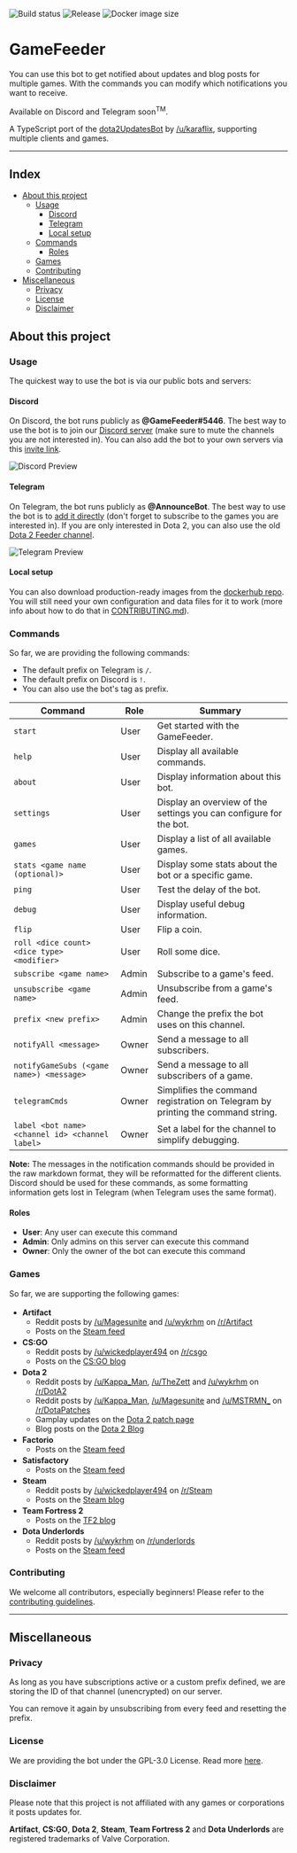 ![Build status](https://github.com/GameFeeder/GameFeeder/workflows/ci-flow/badge.svg)
![Release](https://img.shields.io/github/v/release/GameFeeder/GameFeeder)
![Docker image size](https://img.shields.io/docker/image-size/gamefeeder/gamefeeder/latest)

# GameFeeder <!-- omit in toc -->

You can use this bot to get notified about updates and blog posts for multiple games. With the commands you can modify which notifications you want to receive.

Available on Discord and Telegram soon<sup>TM</sup>.

A TypeScript port of the [dota2UpdatesBot](https://github.com/zachkont/dotaUpdatesBot) by [/u/karaflix](https://www.reddit.com/message/compose/?to=karaflix), supporting multiple clients and games.

---

## Index <!-- omit in toc -->

- [About this project](#about-this-project)
  - [Usage](#usage)
    - [Discord](#discord)
    - [Telegram](#telegram)
    - [Local setup](#local-setup)
  - [Commands](#commands)
    - [Roles](#roles)
  - [Games](#games)
  - [Contributing](#contributing)
- [Miscellaneous](#miscellaneous)
  - [Privacy](#privacy)
  - [License](#license)
  - [Disclaimer](#disclaimer)

## About this project

### Usage

The quickest way to use the bot is via our public bots and servers:

#### Discord

On Discord, the bot runs publicly as **@GameFeeder#5446**. The best way to use the bot is to join our [Discord server](https://discord.gg/hFNRHE5) (make sure to mute the channels you are not interested in). You can also add the bot to your own servers via this [invite link](https://discordapp.com/oauth2/authorize?&client_id=626677125105188884&scope=bot&permissions=18432).

![Discord Preview](https://imgur.com/62T4GBa.png)

#### Telegram

On Telegram, the bot runs publicly as **@AnnounceBot**. The best way to use the bot is to [add it directly](https://telegram.me/AnnounceBot) (don't forget to subscribe to the games you are interested in). If you are only interested in Dota 2, you can also use the old [Dota 2 Feeder channel](https://t.me/dota2feeder).

![Telegram Preview](https://imgur.com/7uRNQ8k.png)

#### Local setup

You can also download production-ready images from the [dockerhub repo](https://hub.docker.com/r/gamefeeder/gamefeeder/tags). You will still need your own configuration and data files for it to work (more info about how to do that in [CONTRIBUTING.md](CONTRIBUTING.md)).

### Commands

So far, we are providing the following commands:

- The default prefix on Telegram is `/`.
- The default prefix on Discord is `!`.
- You can also use the bot's tag as prefix.

| Command                                         | Role  | Summary                                                                         |
| ----------------------------------------------- | ----- | ------------------------------------------------------------------------------- |
| `start`                                         | User  | Get started with the GameFeeder.                                                |
| `help`                                          | User  | Display all available commands.                                                 |
| `about`                                         | User  | Display information about this bot.                                             |
| `settings`                                      | User  | Display an overview of the settings you can configure for the bot.              |
| `games`                                         | User  | Display a list of all available games.                                          |
| `stats <game name (optional)>`                  | User  | Display some stats about the bot or a specific game.                            |
| `ping`                                          | User  | Test the delay of the bot.                                                      |
| `debug`                                         | User  | Display useful debug information.                                               |
| `flip`                                          | User  | Flip a coin.                                                                    |
| `roll <dice count> <dice type> <modifier>`      | User  | Roll some dice.                                                                 |
| `subscribe <game name>`                         | Admin | Subscribe to a game's feed.                                                     |
| `unsubscribe <game name>`                       | Admin | Unsubscribe from a game's feed.                                                 |
| `prefix <new prefix>`                           | Admin | Change the prefix the bot uses on this channel.                                 |
| `notifyAll <message>`                           | Owner | Send a message to all subscribers.                                              |
| `notifyGameSubs (<game name>) <message>`        | Owner | Send a message to all subscribers of a game.                                    |
| `telegramCmds`                                  | Owner | Simplifies the command registration on Telegram by printing the command string. |
| `label <bot name> <channel id> <channel label>` | Owner | Set a label for the channel to simplify debugging.                              |

**Note:** The messages in the notification commands should be provided in the raw markdown format, they will be reformatted for the different clients. Discord should be used for these commands, as some formatting information gets lost in Telegram (when Telegram uses the same format).

#### Roles

- **User**: Any user can execute this command
- **Admin**: Only admins on this server can execute this command
- **Owner**: Only the owner of the bot can execute this command

### Games

So far, we are supporting the following games:

- <strong align="left">Artifact</strong> <img src="https://i.imgur.com/DblOFap.png" height="17px"/>
  - Reddit posts by [/u/Magesunite](https://www.reddit.com/user/Magesunite/posts/) and [/u/wykrhm](https://www.reddit.com/user/wykrhm/posts/) on [/r/Artifact](https://www.reddit.com/r/Artifact/)
  - Posts on the [Steam feed](https://steamcommunity.com/games/1269260/announcements)
- <strong align="left">CS:GO</strong> <img src="https://i.imgur.com/2ONuRD3.png" height="17px"/>
  - Reddit posts by [/u/wickedplayer494](https://www.reddit.com/user/wickedplayer494/posts/) on [/r/csgo](https://www.reddit.com/r/csgo/)
  - Posts on the [CS:GO blog](https://blog.counter-strike.net/)
- <strong align="left">Dota 2</strong> <img src="https://i.imgur.com/aRVbvDh.png" height="17px"/>
  - Reddit posts by [/u/Kappa_Man](https://www.reddit.com/user/Kappa_Man/posts/), [/u/TheZett](https://www.reddit.com/user/TheZett/posts/) and [/u/wykrhm](https://www.reddit.com/user/wykrhm/posts/) on [/r/DotA2](https://www.reddit.com/r/DotA2/)
  - Reddit posts by [/u/Kappa_Man](https://www.reddit.com/user/Kappa_Man/posts/), [/u/Magesunite](https://www.reddit.com/user/Magesunite/posts/) and [/u/MSTRMN\_](https://www.reddit.com/user/MSTRMN_/posts/) on [/r/DotaPatches](https://www.reddit.com/r/DotaPatches/)
  - Gamplay updates on the [Dota 2 patch page](https://www.dota2.com/patches)
  - Blog posts on the [Dota 2 Blog](http://blog.dota2.com/?l=english)
- <strong align="left">Factorio</strong> <img src="https://i.imgur.com/7D0A9eT.png" height="17px"/>
  - Posts on the [Steam feed](https://steamcommunity.com/games/427520/announcements)
- <strong align="left">Satisfactory</strong> <img src="https://i.imgur.com/RgtzvdT.png" height="17px"/>
  - Posts on the [Steam feed](https://steamcommunity.com/games/526870/announcements)
- <strong align="left">Steam</strong> <img src="https://i.imgur.com/QbzZxrC.png" height="17px"/>
  - Reddit posts by [/u/wickedplayer494](https://www.reddit.com/user/wickedplayer494/posts/) on [/r/Steam](https://www.reddit.com/r/Steam/)
  - Posts on the [Steam blog](https://steamcommunity.com/app/593110/announcements/)
- <strong align="left">Team Fortress 2</strong> <img src="https://i.imgur.com/zaQObOc.png" height="17px"/>
  - Posts on the [TF2 blog](http://www.teamfortress.com/?tab=blog)
- <strong align="left">Dota Underlords</strong> <img src="https://i.imgur.com/gaYsZ7Z.png" height="17px"/>
  - Reddit posts by [/u/wykrhm](https://www.reddit.com/user/wykrhm/posts/) on [/r/underlords](https://www.reddit.com/r/underlords/)
  - Posts on the [Steam feed](https://steamcommunity.com/app/1046930/allnews/)

### Contributing

We welcome all contributors, especially beginners! Please refer to the [contributing guidelines](CONTRIBUTE.md).

---

## Miscellaneous

### Privacy

As long as you have subscriptions active or a custom prefix defined, we are storing the ID of that channel (unencrypted) on our server.

You can remove it again by unsubscribing from every feed and resetting the prefix.

### License

We are providing the bot under the GPL-3.0 License. Read more [here](LICENSE).

### Disclaimer

Please note that this project is not affiliated with any games or corporations it posts updates for.

**Artifact**, **CS:GO**, **Dota 2**, **Steam**, **Team Fortress 2** and **Dota Underlords** are registered trademarks of Valve Corporation.
